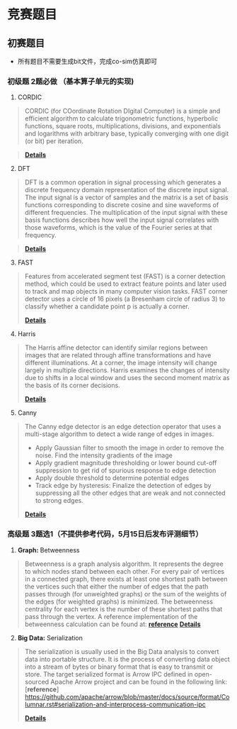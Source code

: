 # 竞赛题目

## **初赛题目**
- 所有题目不需要生成bit文件，完成co-sim仿真即可

### 初级题 2题必做 （基本算子单元的实现)

1. CORDIC
  > CORDIC (for COordinate Rotation DIgital Computer) is a simple and efficient algorithm to calculate trigonometric functions, hyperbolic functions, square roots, multiplications, divisions, and exponentials and logarithms with arbitrary base, typically converging with one digit (or bit) per iteration.

  >
  > [**Details**](https://github.com/Jinyang-Guo/CCC/tree/main/problems/CORDIC)


2. DFT

  > DFT is a common operation in signal processing which generates a discrete frequency domain representation of the discrete input signal. The input signal is a vector of samples and the matrix is a set of basis functions corresponding to discrete cosine and sine waveforms of different frequencies. The multiplication of the input signal with these basis functions describes how well the input signal correlates with those waveforms, which is the value of the Fourier series at that frequency.


  >
  > [**Details**](https://github.com/Jinyang-Guo/CCC/tree/main/problems/DFT)

3. FAST

  > Features from accelerated segment test (FAST) is a corner detection method, which could be used to extract feature points and later used to track and map objects in many computer vision tasks. FAST corner detector uses a circle of 16 pixels (a Bresenham circle of radius 3) to classify whether a candidate point p is actually a corner. 
  >
  > [**Details**](https://github.com/Jinyang-Guo/CCC/tree/main/problems/FAST)

4. Harris

  > The Harris affine detector can identify similar regions between images that are related through affine transformations and have different illuminations. At a corner, the image intensity will change largely in multiple directions. Harris examines the changes of intensity due to shifts in a local window and uses the second moment matrix as the basis of its corner decisions.
  >
  > [**Details**](https://github.com/Jinyang-Guo/CCC/tree/main/problems/Harris)

5. Canny

  > The Canny edge detector is an edge detection operator that uses a multi-stage algorithm to detect a wide range of edges in images. 
  > + Apply Gaussian filter to smooth the image in order to remove the noise. Find the intensity gradients of the image
  > + Apply gradient magnitude thresholding or lower bound cut-off suppression to get rid of spurious response to edge detection
  > + Apply double threshold to determine potential edges
  > + Track edge by hysteresis: Finalize the detection of edges by suppressing all the other edges that are weak and not connected to strong edges.
  >
  > [**Details**](https://github.com/Jinyang-Guo/CCC/tree/main/problems/Canny)


### 高级题 3题选1（不提供参考代码，5月15日后发布评测细节）

1. **Graph:** Betweenness
  
  > Betweenness is a graph analysis algorithm. It represents the degree to which nodes stand between each other. For every pair of vertices in a connected graph, there exists at least one shortest path between the vertices such that either the number of edges that the path passes through (for unweighted graphs) or the sum of the weights of the edges (for weighted graphs) is minimized. The betweenness centrality for each vertex is the number of these shortest paths that pass through the vertex.
  > A reference implementation of the betweenness calculation can be found at: [**reference**](https://gitenterprise.xilinx.com/qianqiao/ccc2021/blob/main/problems/betweenness/test.cpp#L84)
  > [**Details**](https://github.com/xupsh/CCC2021/tree/main/problems/Graph)

2. **Big Data:** Serialization
  > The serialization is usually used in the Big Data analysis to convert data into portable structure. It is the process of converting data object into a stream of bytes or binary format that is easy to transmit or store. The target serialized format is Arrow IPC defined in open-sourced Apache Arrow project and can be found in the following link: [**reference**] https://github.com/apache/arrow/blob/master/docs/source/format/Columnar.rst#serialization-and-interprocess-communication-ipc
  >
  > [**Details**](https://github.com/xupsh/CCC2021/tree/main/problems/color)



<!--

!-->  


